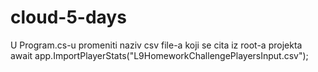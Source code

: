 # cloud-5-days
U Program.cs-u promeniti naziv csv file-a koji se cita iz root-a projekta
await app.ImportPlayerStats("L9HomeworkChallengePlayersInput.csv");
